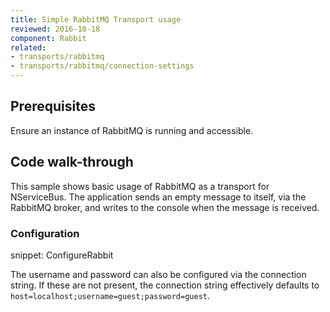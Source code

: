 ```yaml
---
title: Simple RabbitMQ Transport usage
reviewed: 2016-10-18
component: Rabbit
related:
- transports/rabbitmq
- transports/rabbitmq/connection-settings
---
```



## Prerequisites

Ensure an instance of RabbitMQ is running and accessible.


## Code walk-through

This sample shows basic usage of RabbitMQ as a transport for NServiceBus. The application sends an empty message to itself, via the RabbitMQ broker, and writes to the console when the message is received.


### Configuration

snippet: ConfigureRabbit

The username and password can also be configured via the connection string. If these are not present, the connection string effectively defaults to `host=localhost;username=guest;password=guest`.
